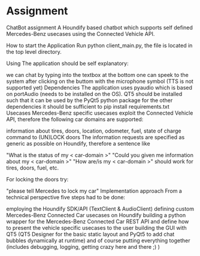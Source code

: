 # Assignment
ChatBot assignment
A Houndify based chatbot which supports self defined Mercedes-Benz usecases using the Connected Vehicle API.



How to start the Application
Run python client_main.py, the file is located in the top level directory.

Using
The application should be self explanatory:

we can chat by typing into the textbox at the bottom
one can speek to the system after clicking on the buttom with the microphone symbol
(TTS is not supported yet)
Dependencies
The application uses pyaudio which is based on portAudio (needs to be installed on the OS).
QT5 should be installed such that it can be used by the PyQt5 python package
for the other dependencies it should be sufficient to pip install requirements.txt
Usecases
Mercedes-Benz specific usecases exploit the Connected Vehicle API, therefore the following car domains are supported:

information about tires, doors, location, odometer, fuel, state of charge
command to (UN)LOCK doors
The information requests are specified as generic as possible on Houndify, therefore a sentence like

"What is the status of my < car-domain >"
"Could you given me information about my < car-domain >"
"How are/is my < car-domain >"
should work for tires, doors, fuel, etc.

For locking the doors try:

"please tell Mercedes to lock my car"
Implementation approach
From a technical perspective five steps had to be done:

employing the Houndify SDK/API (TextClient & AudioClient)
defining custom Mercedes-Benz Connected Car usecases on Houndify
building a python wrapper for the Mercedes-Benz Connected Car REST API and define how to present the vehicle specific usecases to the user
building the GUI with QT5 (QT5 Designer for the basic static layout and PyQt5 to add chat bubbles dynamically at runtime)
and of course putting everything together (includes debugging, logging, getting crazy here and there ;) )
